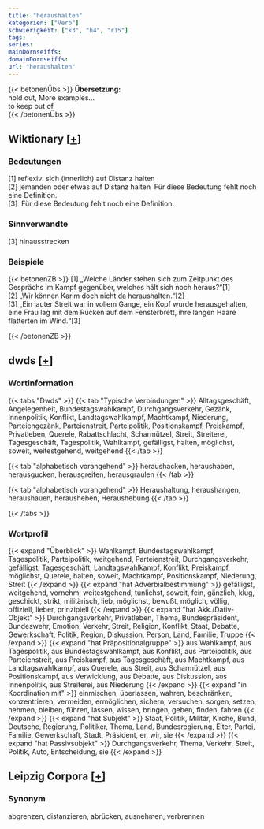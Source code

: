```yaml
---
title: "heraushalten"
kategorien: ["Verb"]
schwierigkeit: ["k3", "h4", "r15"]
tags:
series:
mainDornseiffs:
domainDornseiffs:
url: "heraushalten"
---
```


{{< betonenÜbs >}}
**Übersetzung:**  
hold out, More examples...  
to keep out of  
{{< /betonenÜbs >}}

## Wiktionary [[+](https://de.wiktionary.org/wiki/heraushalten)]

### Bedeutungen
[1] reflexiv: sich (innerlich) auf Distanz halten  
[2] jemanden oder etwas auf Distanz halten  Für diese Bedeutung fehlt noch eine Definition.  
[3]  Für diese Bedeutung fehlt noch eine Definition.  

### Sinnverwandte
[3] hinausstrecken  

### Beispiele
{{< betonenZB >}}
[1] „Welche Länder stehen sich zum Zeitpunkt des Gesprächs im Kampf gegenüber, welches hält sich noch heraus?“[1]  
[2] „Wir können Karim doch nicht da heraushalten.“[2]  
[3] „Ein lauter Streit war in vollem Gange, ein Kopf wurde herausgehalten, eine Frau lag mit dem Rücken auf dem Fensterbrett, ihre langen Haare flatterten im Wind.“[3]  

{{< /betonenZB >}}


## dwds [[+](https://www.dwds.de/wb/heraushalten)]

### Wortinformation
{{< tabs "Dwds" >}}
{{< tab "Typische Verbindungen" >}}
Alltagsgeschäft, Angelegenheit, Bundestagswahlkampf, Durchgangsverkehr, Gezänk, Innenpolitik, Konflikt, Landtagswahlkampf, Machtkampf, Niederung, Parteiengezänk, Parteienstreit, Parteipolitik, Positionskampf, Preiskampf, Privatleben, Querele, Rabattschlacht, Scharmützel, Streit, Streiterei, Tagesgeschäft, Tagespolitik, Wahlkampf, gefälligst, halten, möglichst, soweit, weitestgehend, weitgehend
{{< /tab >}}

{{< tab "alphabetisch vorangehend" >}}
heraushacken, heraushaben, herausgucken, herausgreifen, herausgraulen
{{< /tab >}}

{{< tab "alphabetisch vorangehend" >}}
Heraushaltung, heraushangen, heraushauen, herausheben, Heraushebung
{{< /tab >}}

{{< /tabs >}}

### Wortprofil
{{< expand "Überblick" >}} Wahlkampf, Bundestagswahlkampf, Tagespolitik, Parteipolitik, weitgehend, Parteienstreit, Durchgangsverkehr, gefälligst, Tagesgeschäft, Landtagswahlkampf, Konflikt, Preiskampf, möglichst, Querele, halten, soweit, Machtkampf, Positionskampf, Niederung, Streit {{< /expand >}}
{{< expand "hat Adverbialbestimmung" >}} gefälligst, weitgehend, vornehm, weitestgehend, tunlichst, soweit, fein, gänzlich, klug, geschickt, strikt, militärisch, lieb, möglichst, bewußt, möglich, völlig, offiziell, lieber, prinzipiell {{< /expand >}}
{{< expand "hat Akk./Dativ-Objekt" >}} Durchgangsverkehr, Privatleben, Thema, Bundespräsident, Bundeswehr, Emotion, Verkehr, Streit, Religion, Konflikt, Staat, Debatte, Gewerkschaft, Politik, Region, Diskussion, Person, Land, Familie, Truppe {{< /expand >}}
{{< expand "hat Präpositionalgruppe" >}} aus Wahlkampf, aus Tagespolitik, aus Bundestagswahlkampf, aus Konflikt, aus Parteipolitik, aus Parteienstreit, aus Preiskampf, aus Tagesgeschäft, aus Machtkampf, aus Landtagswahlkampf, aus Querele, aus Streit, aus Scharmützel, aus Positionskampf, aus Verwicklung, aus Debatte, aus Diskussion, aus Innenpolitik, aus Streiterei, aus Niederung {{< /expand >}}
{{< expand "in Koordination mit" >}} einmischen, überlassen, wahren, beschränken, konzentrieren, vermeiden, ermöglichen, sichern, versuchen, sorgen, setzen, nehmen, bleiben, führen, lassen, wissen, bringen, geben, finden, fahren {{< /expand >}}
{{< expand "hat Subjekt" >}} Staat, Politik, Militär, Kirche, Bund, Deutsche, Regierung, Politiker, Thema, Land, Bundesregierung, Elter, Partei, Familie, Gewerkschaft, Stadt, Präsident, er, wir, sie {{< /expand >}}
{{< expand "hat Passivsubjekt" >}} Durchgangsverkehr, Thema, Verkehr, Streit, Politik, Auto, Entscheidung, sie {{< /expand >}}

## Leipzig Corpora [[+](https://corpora.uni-leipzig.de/en/res?word=heraushalten&corpusId=deu_newscrawl-public_2018)]


### Synonym
abgrenzen, distanzieren, abrücken, ausnehmen, verbrennen

